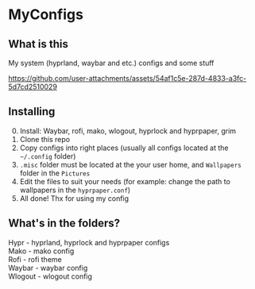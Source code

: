 # MyConfigs
## What is this
  My system (hyprland, waybar and etc.) configs and some stuff
  

https://github.com/user-attachments/assets/54af1c5e-287d-4833-a3fc-5d7cd2510029


## Installing
  0. Install: Waybar, rofi, mako, wlogout, hyprlock and hyprpaper, grim
  1. Clone this repo <br>
  2. Copy configs into right places (usually all configs located at the `~/.config` folder) <br>
  3. `.misc` folder must be located at the your user home, and `Wallpapers` folder in the `Pictures` <br>
  4. Edit the files to suit your needs (for example: change the path to wallpapers in the `hyprpaper.conf`) <br>
  5. All done! Thx for using my config

## What's in the folders?
  Hypr - hyprland, hyprlock and hyprpaper configs <br>
  Mako - mako config <br>
  Rofi - rofi theme <br>
  Waybar - waybar config <br>
  Wlogout - wlogout config
